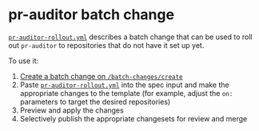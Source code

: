 # pr-auditor batch change

[`pr-auditor-rollout.yml`](./pr-auditor-rollout.yml) describes a batch change that can be used to roll out `pr-auditor` to repositories that do not have it set up yet.

To use it:

1. [Create a batch change on `/batch-changes/create`](https://k8s.sgdev.org/batch-changes/create)
2. Paste [`pr-auditor-rollout.yml`](./pr-auditor-rollout.yml) into the spec input and make the appropriate changes to the template (for example, adjust the `on:` parameters to target the desired repositories)
3. Preview and apply the changes
4. Selectively publish the appropriate changesets for review and merge
